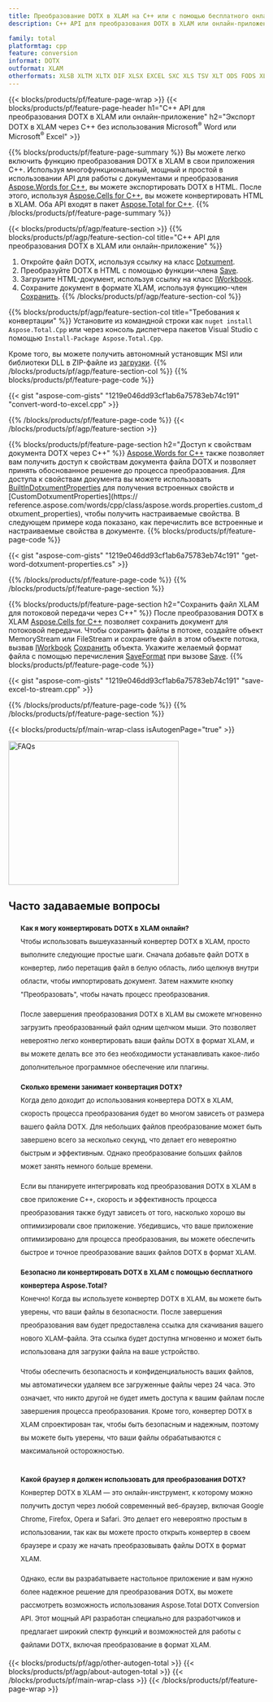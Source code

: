 ```yaml
---
title: Преобразование DOTX в XLAM на C++ или с помощью бесплатного онлайн-конвертера
description: C++ API для преобразования DOTX в XLAM или онлайн-приложение без использования Microsoft Word или Microsoft Excel или онлайн. Быстро протестируйте бесплатный онлайн-конвертер POT в CSV, прежде чем интегрировать код.

family: total
platformtag: cpp
feature: conversion
informat: DOTX
outformat: XLAM
otherformats: XLSB XLTM XLTX DIF XLSX EXCEL SXC XLS TSV XLT ODS FODS XLSM CSV
---
```

{{< blocks/products/pf/feature-page-wrap >}}
{{< blocks/products/pf/feature-page-header h1="C++ API для преобразования DOTX в XLAM или онлайн-приложение" h2="Экспорт DOTX в XLAM через C++ без использования Microsoft<sup>&reg;</sup> Word или Microsoft<sup>&reg;</sup> Excel" >}}

{{% blocks/products/pf/feature-page-summary %}}
Вы можете легко включить функцию преобразования DOTX в XLAM в свои приложения C++. Используя многофункциональный, мощный и простой в использовании API для работы с документами и преобразования [Aspose.Words for C++](https://products.aspose.com/words/cpp/), вы можете экспортировать DOTX в HTML. После этого, используя [Aspose.Cells for C++](https://products.aspose.com/cells/cpp/), вы можете конвертировать HTML в XLAM. Оба API входят в пакет [Aspose.Total for C++](https://products.aspose.com/total/cpp/). 
{{% /blocks/products/pf/feature-page-summary  %}}

{{< blocks/products/pf/agp/feature-section >}}
{{% blocks/products/pf/agp/feature-section-col title="C++ API для преобразования DOTX в XLAM или онлайн-приложение" %}}
1. Откройте файл DOTX, используя ссылку на класс [Dotxument](https://reference.aspose.com/words/cpp/class/aspose.words.dotxument).
2. Преобразуйте DOTX в HTML с помощью функции-члена [Save](https://reference.aspose.com/words/cpp/class/aspose.words.dotxument#save_string_saveformat).
3. Загрузите HTML-документ, используя ссылку на класс [IWorkbook](https://reference.aspose.com/cells/cpp/class/aspose.cells.i_workbook).
4. Сохраните документ в формате XLAM, используя функцию-член [Сохранить](https://reference.aspose.com/cells/cpp/class/aspose.cells.i_workbook#a5dc7de23f7ceba76a05dc1d49f51502e).
{{% /blocks/products/pf/agp/feature-section-col %}}

{{% blocks/products/pf/agp/feature-section-col title="Требования к конвертации" %}}
Установите из командной строки как ```nuget install Aspose.Total.Cpp``` или через консоль диспетчера пакетов Visual Studio с помощью ```Install-Package Aspose.Total.Cpp```.

Кроме того, вы можете получить автономный установщик MSI или библиотеки DLL в ZIP-файле из [загрузки](https://releases.aspose.comtotal/cpp).
{{% /blocks/products/pf/agp/feature-section-col %}}
{{% blocks/products/pf/feature-page-code %}}

{{< gist "aspose-com-gists" "1219e046dd93cf1ab6a75783eb74c191" "convert-word-to-excel.cpp" >}}



{{% /blocks/products/pf/feature-page-code %}}
{{< /blocks/products/pf/agp/feature-section >}}

{{% blocks/products/pf/feature-page-section  h2="Доступ к свойствам документа DOTX через C++" %}}
[Aspose.Words for C++](https://products.aspose.com/words/cpp/) также позволяет вам получить доступ к свойствам документа файла DOTX и позволяет принять обоснованное решение до процесса преобразования. Для доступа к свойствам документа вы можете использовать [BuiltInDotxumentProperties](https://reference.aspose.com/words/cpp/class/aspose.words.properties.built_in_dotxument_properties) для получения встроенных свойств и [CustomDotxumentProperties](https:// reference.aspose.com/words/cpp/class/aspose.words.properties.custom_dotxument_properties), чтобы получить настраиваемые свойства. В следующем примере кода показано, как перечислить все встроенные и настраиваемые свойства в документе.
{{% blocks/products/pf/feature-page-code %}}

{{< gist "aspose-com-gists" "1219e046dd93cf1ab6a75783eb74c191" "get-word-dotxument-properties.cs" >}}

{{% /blocks/products/pf/feature-page-code  %}}
{{% /blocks/products/pf/feature-page-section %}}

{{% blocks/products/pf/feature-page-section  h2="Сохранить файл XLAM для потоковой передачи через C++" %}}
После преобразования DOTX в XLAM [Aspose.Cells for C++](https://products.aspose.com/cells/cpp/) позволяет сохранить документ для потоковой передачи. Чтобы сохранить файлы в потоке, создайте объект MemoryStream или FileStream и сохраните файл в этом объекте потока, вызвав [IWorkbook](https://reference.aspose.com/cells/cpp/class/aspose.cells.i_workbook) [Сохранить](https://reference.aspose.com/cells/cpp/class/aspose.cells.i_workbook#a77072cfb929787df9ad1f38b02f58349) объекта. Укажите желаемый формат файла с помощью перечисления [SaveFormat](https://reference.aspose.com/cells/cpp/namespace/aspose.cells#a11cae527e4e68f1adcac8f47ea64481a) при вызове [Save](https://reference.aspose.com/cells/cpp/class/aspose.cells.i_workbook#a77072cfb929787df9ad1f38b02f58349).
{{% blocks/products/pf/feature-page-code %}}

{{< gist "aspose-com-gists" "1219e046dd93cf1ab6a75783eb74c191" "save-excel-to-stream.cpp" >}}

{{% /blocks/products/pf/feature-page-code  %}}
{{% /blocks/products/pf/feature-page-section %}}

{{< blocks/products/pf/main-wrap-class isAutogenPage="true" >}}
<style>.howtolist li{margin-right: 0!important;line-height: 26px;position: relative;margin-bottom: 10px;font-size: 13px;list-style-type: none;}</style>
<div class="col-md-12 tl bg-gray-dark howtolist section">
  <a class="anchor" name="faqpage"></a>
  <div class="container tl dflex" itemscope="" itemtype="https://schema.org/FAQPage">
      <div class="col-md-4 howtosectiongfx">
          <img class="social-panel-hide-on-mobile" src="https://www.groupdocs.cloud/templates/brand/images/groupdocs/conversion/groupdocs_conversion-brand.png" alt="FAQs" width="335" height="283">
      </div>
      <div class="howtosection col-md-8">
          <div>
              <h2>Часто задаваемые вопросы</h2>
              <ul>
                  <li itemscope="" itemprop="mainEntity" itemtype="https://schema.org/Question">
                      <div>
                          <span itemprop="name"><b>Как я могу конвертировать DOTX в XLAM онлайн?</b></span>
                      </div>
                      <div itemscope="" itemprop="acceptedAnswer" itemtype="https://schema.org/Answer">
                          <span itemprop="text">Чтобы использовать вышеуказанный конвертер DOTX в XLAM, просто выполните следующие простые шаги. Сначала добавьте файл DOTX в конвертер, либо перетащив файл в белую область, либо щелкнув внутри области, чтобы импортировать документ. Затем нажмите кнопку "Преобразовать", чтобы начать процесс преобразования.<br />

После завершения преобразования DOTX в XLAM вы сможете мгновенно загрузить преобразованный файл одним щелчком мыши. Это позволяет невероятно легко конвертировать ваши файлы DOTX в формат XLAM, и вы можете делать все это без необходимости устанавливать какое-либо дополнительное программное обеспечение или плагины.</span>
                      </div>
                  </li>
                  <li itemscope="" itemprop="mainEntity" itemtype="https://schema.org/Question">
                      <div>
                          <span itemprop="name"><b>Сколько времени занимает конвертация DOTX?</b></span>
                      </div>
                      <div itemscope="" itemprop="acceptedAnswer" itemtype="https://schema.org/Answer">
                          <span itemprop="text">Когда дело доходит до использования конвертера DOTX в XLAM, скорость процесса преобразования будет во многом зависеть от размера вашего файла DOTX. Для небольших файлов преобразование может быть завершено всего за несколько секунд, что делает его невероятно быстрым и эффективным. Однако преобразование больших файлов может занять немного больше времени.<br />

Если вы планируете интегрировать код преобразования DOTX в XLAM в свое приложение C++, скорость и эффективность процесса преобразования также будут зависеть от того, насколько хорошо вы оптимизировали свое приложение. Убедившись, что ваше приложение оптимизировано для процесса преобразования, вы можете обеспечить быстрое и точное преобразование ваших файлов DOTX в формат XLAM.</span>
                      </div>
                  </li>
                  <li itemscope="" itemprop="mainEntity" itemtype="https://schema.org/Question">
                      <div>
                          <span itemprop="name"><b>Безопасно ли конвертировать DOTX в XLAM с помощью бесплатного конвертера Aspose.Total?</b></span>
                      </div>
                      <div itemscope="" itemprop="acceptedAnswer" itemtype="https://schema.org/Answer">
                          <span itemprop="text">Конечно! Когда вы используете конвертер DOTX в XLAM, вы можете быть уверены, что ваши файлы в безопасности. После завершения преобразования вам будет предоставлена ссылка для скачивания вашего нового XLAM-файла. Эта ссылка будет доступна мгновенно и может быть использована для загрузки файла на ваше устройство.<br />

Чтобы обеспечить безопасность и конфиденциальность ваших файлов, мы автоматически удаляем все загруженные файлы через 24 часа. Это означает, что никто другой не будет иметь доступа к вашим файлам после завершения процесса преобразования. Кроме того, конвертер DOTX в XLAM спроектирован так, чтобы быть безопасным и надежным, поэтому вы можете быть уверены, что ваши файлы обрабатываются с максимальной осторожностью.</span>
                      </div>
                  </li>                 
                  <li itemscope="" itemprop="mainEntity" itemtype="https://schema.org/Question">
                      <div>
                          <span itemprop="name"><b>Какой браузер я должен использовать для преобразования DOTX?</b></span>
                      </div>
                      <div itemscope="" itemprop="acceptedAnswer" itemtype="https://schema.org/Answer">
                          <span itemprop="text">Конвертер DOTX в XLAM — это онлайн-инструмент, к которому можно получить доступ через любой современный веб-браузер, включая Google Chrome, Firefox, Opera и Safari. Это делает его невероятно простым в использовании, так как вы можете просто открыть конвертер в своем браузере и сразу же начать преобразовывать файлы DOTX в формат XLAM.<br />

Однако, если вы разрабатываете настольное приложение и вам нужно более надежное решение для преобразования DOTX, вы можете рассмотреть возможность использования Aspose.Total DOTX Conversion API. Этот мощный API разработан специально для разработчиков и предлагает широкий спектр функций и возможностей для работы с файлами DOTX, включая преобразование в формат XLAM.</span>
                      </div>
                  </li>
              </ul>
          </div>
      </div>
  </div>
{{< blocks/products/pf/agp/other-autogen-total >}}
{{< blocks/products/pf/agp/about-autogen-total >}}
{{< /blocks/products/pf/main-wrap-class >}}
{{< /blocks/products/pf/feature-page-wrap >}}